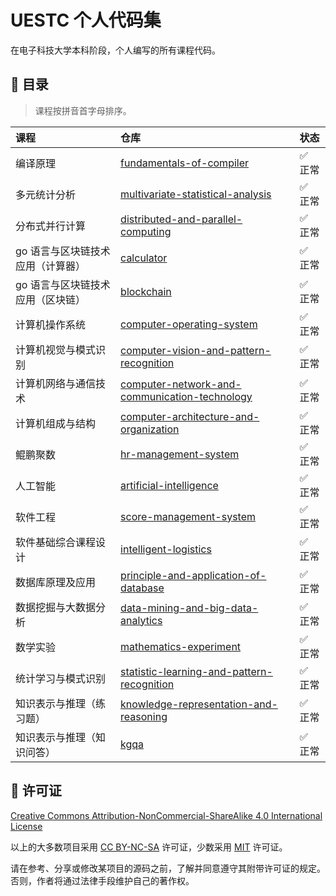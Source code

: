 # UESTC 个人代码集

在电子科技大学本科阶段，个人编写的所有课程代码。

## 📇 目录

> 课程按拼音首字母排序。

| 课程                              | 仓库                                                                                                                       | 状态    |
| :-------------------------------- | :------------------------------------------------------------------------------------------------------------------------- | :------ |
| 编译原理                          | [fundamentals-of-compiler](https://github.com/mrcaidev/fundamentals-of-compiler)                                           | ✅ 正常 |
| 多元统计分析                      | [multivariate-statistical-analysis](https://github.com/mrcaidev/multivariate-statistical-analysis)                         | ✅ 正常 |
| 分布式并行计算                    | [distributed-and-parallel-computing](https://github.com/mrcaidev/distributed-and-parallel-computing)                       | ✅ 正常 |
| go 语言与区块链技术应用（计算器） | [calculator](https://github.com/mrcaidev/calculator)                                                                       | ✅ 正常 |
| go 语言与区块链技术应用（区块链） | [blockchain](https://github.com/mrcaidev/blockchain)                                                                       | ✅ 正常 |
| 计算机操作系统                    | [computer-operating-system](https://github.com/mrcaidev/computer-operating-system)                                         | ✅ 正常 |
| 计算机视觉与模式识别              | [computer-vision-and-pattern-recognition](https://github.com/mrcaidev/computer-vision-and-pattern-recognition)             | ✅ 正常 |
| 计算机网络与通信技术              | [computer-network-and-communication-technology](https://github.com/mrcaidev/computer-network-and-communication-technology) | ✅ 正常 |
| 计算机组成与结构                  | [computer-architecture-and-organization](https://https://github.com/mrcaidev/computer-architecture-and-organization)       | ✅ 正常 |
| 鲲鹏聚数                          | [hr-management-system](https://github.com/mrcaidev/hr-management-system)                                                   | ✅ 正常 |
| 人工智能                          | [artificial-intelligence](https://github.com/mrcaidev/artificial-intelligence)                                             | ✅ 正常 |
| 软件工程                          | [score-management-system](https://github.com/mrcaidev/score-management-system)                                             | ✅ 正常 |
| 软件基础综合课程设计              | [intelligent-logistics](https://github.com/mrcaidev/intelligent-logistics)                                                 | ✅ 正常 |
| 数据库原理及应用                  | [principle-and-application-of-database](https://github.com/mrcaidev/principle-and-application-of-database)                 | ✅ 正常 |
| 数据挖掘与大数据分析              | [data-mining-and-big-data-analytics](https://github.com/mrcaidev/data-mining-and-big-data-analytics)                       | ✅ 正常 |
| 数学实验                          | [mathematics-experiment](https://github.com/mrcaidev/mathematics-experiment)                                               | ✅ 正常 |
| 统计学习与模式识别                | [statistic-learning-and-pattern-recognition](https://github.com/mrcaidev/statistic-learning-and-pattern-recognition)       | ✅ 正常 |
| 知识表示与推理（练习题）          | [knowledge-representation-and-reasoning](https://github.com/mrcaidev/knowledge-representation-and-reasoning)               | ✅ 正常 |
| 知识表示与推理（知识问答）        | [kgqa](https://github.com/mrcaidev/kgqa)                                                                                   | ✅ 正常 |

## 📄 许可证

[Creative Commons Attribution-NonCommercial-ShareAlike 4.0 International License](https://creativecommons.org/licenses/by-nc-sa/4.0/)

以上的大多数项目采用 [CC BY-NC-SA](https://creativecommons.org/licenses/by-nc-sa/4.0/) 许可证，少数采用 [MIT](https://opensource.org/license/mit/) 许可证。

请在参考、分享或修改某项目的源码之前，了解并同意遵守其附带许可证的规定。否则，作者将通过法律手段维护自己的著作权。
